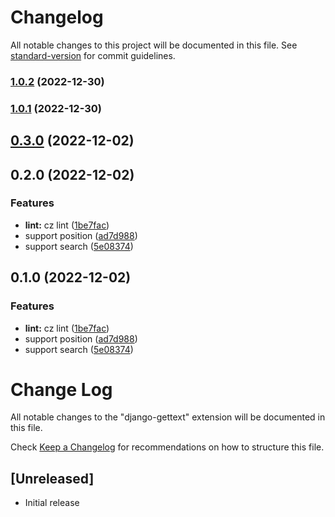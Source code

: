 # Changelog

All notable changes to this project will be documented in this file. See [standard-version](https://github.com/conventional-changelog/standard-version) for commit guidelines.

### [1.0.2](https://github.com/runningzyp/django-gettext/compare/v1.0.1...v1.0.2) (2022-12-30)

### [1.0.1](https://github.com/runningzyp/django-gettext/compare/v0.3.0...v1.0.1) (2022-12-30)

## [0.3.0](https://github.com/runningzyp/django-gettext/compare/v0.2.0...v0.3.0) (2022-12-02)

## 0.2.0 (2022-12-02)


### Features

* **lint:** cz lint ([1be7fac](https://github.com/runningzyp/django-gettext/commit/1be7fac0ec5e00ec10e59d1284378cf88375fba7))
* support position ([ad7d988](https://github.com/runningzyp/django-gettext/commit/ad7d988909025a504f329760834098edb22d37f2))
* support search ([5e08374](https://github.com/runningzyp/django-gettext/commit/5e08374b40848fc1eb96bc62b509adc245b5796f))

## 0.1.0 (2022-12-02)


### Features

* **lint:** cz lint ([1be7fac](https://github.com/runningzyp/django-gettext/commit/1be7fac0ec5e00ec10e59d1284378cf88375fba7))
* support position ([ad7d988](https://github.com/runningzyp/django-gettext/commit/ad7d988909025a504f329760834098edb22d37f2))
* support search ([5e08374](https://github.com/runningzyp/django-gettext/commit/5e08374b40848fc1eb96bc62b509adc245b5796f))

# Change Log

All notable changes to the "django-gettext" extension will be documented in this file.

Check [Keep a Changelog](http://keepachangelog.com/) for recommendations on how to structure this file.

## [Unreleased]

- Initial release
